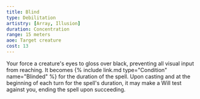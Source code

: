 ```yaml
---
title: Blind
type: Debilitation
artistry: [Array, Illusion]
duration: Concentration
range: 15 meters
aoe: Target creature
cost: 13
---
```

Your force a creature's eyes to gloss over black, preventing all visual input from reaching. It becomes {% include link.md type="Condition" name="Blinded" %} for the duration of the spell. Upon casting and at the beginning of each turn for the spell's duration, it may make a Will test against you, ending the spell upon succeeding.
